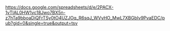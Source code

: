 

https://docs.google.com/spreadsheets/d/e/2PACX-1vTIAL0HW1vc18Jwo7BX5n-z7hTa9bboaDiQFrTSy0tO4UZJOq_R6sqJ_WVyHO_MwL7XBGbIv9PvaEDC/pub?gid=0&single=true&output=tsv
